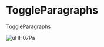 # ToggleParagraphs
ToggleParagraphs

![uHH07Pa](https://user-images.githubusercontent.com/78555907/147715020-a128ffea-a196-4176-9184-4d8cb4d78244.gif)

